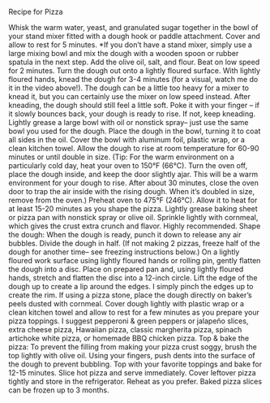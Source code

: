 Recipe for Pizza

Whisk the warm water, yeast, and granulated sugar together in the bowl of your stand mixer fitted with a dough hook or paddle attachment. Cover and allow to rest for 5 minutes. *If you don’t have a stand mixer, simply use a large mixing bowl and mix the dough with a wooden spoon or rubber spatula in the next step.
Add the olive oil, salt, and flour. Beat on low speed for 2 minutes. Turn the dough out onto a lightly floured surface. With lightly floured hands, knead the dough for 3-4 minutes (for a visual, watch me do it in the video above!). The dough can be a little too heavy for a mixer to knead it, but you can certainly use the mixer on low speed instead. After kneading, the dough should still feel a little soft. Poke it with your finger – if it slowly bounces back, your dough is ready to rise. If not, keep kneading.
Lightly grease a large bowl with oil or nonstick spray– just use the same bowl you used for the dough. Place the dough in the bowl, turning it to coat all sides in the oil. Cover the bowl with aluminum foil, plastic wrap, or a clean kitchen towel. Allow the dough to rise at room temperature for 60-90 minutes or until double in size. (Tip: For the warm environment on a particularly cold day, heat your oven to 150°F (66°C). Turn the oven off, place the dough inside, and keep the door slightly ajar. This will be a warm environment for your dough to rise. After about 30 minutes, close the oven door to trap the air inside with the rising dough. When it’s doubled in size, remove from the oven.)
Preheat oven to 475°F (246°C). Allow it to heat for at least 15-20 minutes as you shape the pizza. Lightly grease baking sheet or pizza pan with nonstick spray or olive oil. Sprinkle lightly with cornmeal, which gives the crust extra crunch and flavor. Highly recommended.
Shape the dough: When the dough is ready, punch it down to release any air bubbles. Divide the dough in half. (If not making 2 pizzas, freeze half of the dough for another time– see freezing instructions below.) On a lightly floured work surface using lightly floured hands or rolling pin, gently flatten the dough into a disc. Place on prepared pan and, using lightly floured hands, stretch and flatten the disc into a 12-inch circle. Lift the edge of the dough up to create a lip around the edges. I simply pinch the edges up to create the rim. If using a pizza stone, place the dough directly on baker’s peels dusted with cornmeal.
Cover dough lightly with plastic wrap or a clean kitchen towel and allow to rest for a few minutes as you prepare your pizza toppings. I suggest pepperoni & green peppers or jalapeño slices, extra cheese pizza, Hawaiian pizza, classic margherita pizza, spinach artichoke white pizza, or homemade BBQ chicken pizza.
Top & bake the pizza: To prevent the filling from making your pizza crust soggy, brush the top lightly with olive oil. Using your fingers, push dents into the surface of the dough to prevent bubbling. Top with your favorite toppings and bake for 12-15 minutes.
Slice hot pizza and serve immediately. Cover leftover pizza tightly and store in the refrigerator. Reheat as you prefer. Baked pizza slices can be frozen up to 3 months.
